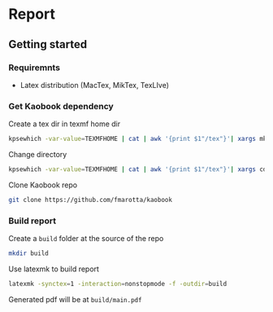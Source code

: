 # Report

## Getting started

### Requiremnts

- Latex distribution (MacTex, MikTex, TexLIve)

### Get Kaobook dependency

Create a tex dir in texmf home dir

```bash
kpsewhich -var-value=TEXMFHOME | cat | awk '{print $1"/tex"}'| xargs mkdir -p
```

Change directory

```bash
kpsewhich -var-value=TEXMFHOME | cat | awk '{print $1"/tex"}'| xargs cd
```

Clone Kaobook repo

```bash
git clone https://github.com/fmarotta/kaobook
```

### Build report

Create a `build` folder at the source of the repo

```bash
mkdir build
```

Use latexmk to build report

```bash
latexmk -synctex=1 -interaction=nonstopmode -f -outdir=build
```

Generated pdf will be at `build/main.pdf`
